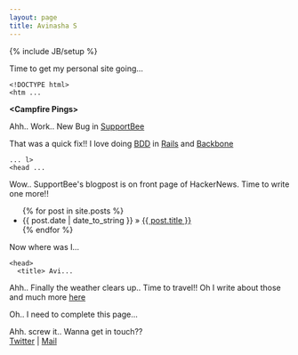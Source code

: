 ```yaml
---
layout: page
title: Avinasha S
---
```

{% include JB/setup %}

Time to get my personal site going...

    <!DOCTYPE html>
    <htm ...

**&lt;Campfire Pings&gt;**

Ahh.. Work.. New Bug in [SupportBee](http://supportbee.com)

That was a quick fix!! I love doing [BDD](http://en.wikipedia.org/wiki/Behavior_Driven_Development) in [Rails](http://rubyonrails.org) and [Backbone](http://backbonejs.org)

    ... l>
    <head ...

Wow.. SupportBee's blogpost is on front page of HackerNews. Time to write one more!!

<ul class="posts">
  {% for post in site.posts %}
    <li><span>{{ post.date | date_to_string }}</span> &raquo; <a href="{{ BASE_PATH }}{{ post.url }}">{{ post.title }}</a></li>
  {% endfor %}
</ul>

Now where was I...

    <head>
      <title> Avi...

Ahh.. Finally the weather clears up.. Time to travel!! Oh I write about those and much more [here](http://blog.avinasha.com)  

Oh.. I need to complete this page...

Ahh. screw it.. Wanna get in touch??  
[Twitter](http://twitter.com/AviShastry) | [Mail](mailto:me@avinasha.com)